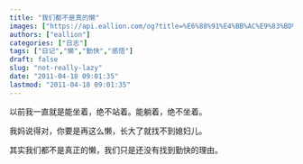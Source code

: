```yaml
---
title: "我们都不是真的懒"
images: ["https://api.eallion.com/og?title=%E6%88%91%E4%BB%AC%E9%83%BD%E4%B8%8D%E6%98%AF%E7%9C%9F%E7%9A%84%E6%87%92"]
authors: ["eallion"]
categories: ["日志"]
tags: ["日记","懒","勤快","感悟"]
draft: false
slug: "not-really-lazy"
date: "2011-04-18 09:01:35"
lastmod: "2011-04-18 09:01:35"
---
```


以前我一直就是能坐着，绝不站着。能躺着，绝不坐着。

我妈说得对，你要是再这么懒，长大了就找不到媳妇儿。

其实我们都不是真正的懒，我们只是还没有找到勤快的理由。
